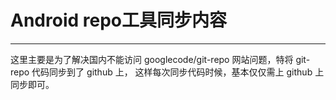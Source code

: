 Android repo工具同步内容
===
---------------------------
这里主要是为了解决国内不能访问 googlecode/git-repo 网站问题，特将 git-repo 代码同步到了 github 上，
这样每次同步代码时候，基本仅仅需上 github 上同步即可。
